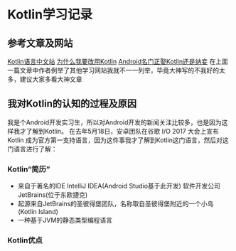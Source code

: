 # Kotlin学习记录
## 参考文章及网站
[Kotlin语言中文站](https://www.kotlincn.net/)
[为什么我要改用Kotlin](http://blog.csdn.net/androidyue/article/details/72457157)
[Android名门正娶Kotlin还是纳妾](https://www.jianshu.com/p/786fede1e44f)
在上面一篇文章中作者例举了其他学习网站我就不一一列举，毕竟大神写的不我好的太多，建议大家多看大神文章
## 我对Kotlin的认知的过程及原因
我是个Android开发实习生，所以对Android开发的新闻关注比较多，也是因为这样我才了解到Kotlin。
在去年5月18日，安卓团队在谷歌 I/O 2017 大会上宣布 Kotlin 成为官方第一支持语言，因为这件事我才了解到Kotlin这门语言，然后对这门语言进行了解：
### Kotlin“简历”
- 来自于著名的IDE IntelliJ IDEA(Android Studio基于此开发) 软件开发公司 JetBrains(位于东欧捷克)
- 起源来自JetBrains的圣彼得堡团队，名称取自圣彼得堡附近的一个小岛(Kotlin Island)
- 一种基于JVM的静态类型编程语言
### Kotlin优点
